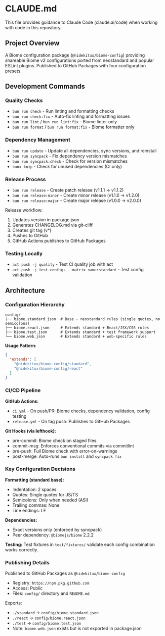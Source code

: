 # CLAUDE.md

This file provides guidance to Claude Code (claude.ai/code) when working with code in this repository.

## Project Overview

A Biome configuration package (`@hidekitux/biome-config`) providing shareable Biome v2 configurations ported from neostandard and popular ESLint plugins. Published to GitHub Packages with four configuration presets.

## Development Commands

### Quality Checks
- `bun run check` - Run linting and formatting checks
- `bun run check:fix` - Auto-fix linting and formatting issues
- `bun run lint` / `bun run lint:fix` - Biome linter only
- `bun run format` / `bun run format:fix` - Biome formatter only

### Dependency Management
- `bun run update` - Update all dependencies, sync versions, and reinstall
- `bun run syncpack` - Fix dependency version mismatches
- `bun run syncpack:check` - Check for version mismatches
- `bunx knip` - Check for unused dependencies (CI only)

### Release Process
- `bun run release` - Create patch release (v1.1.1 → v1.1.2)
- `bun run release:minor` - Create minor release (v1.1.0 → v1.2.0)
- `bun run release:major` - Create major release (v1.0.0 → v2.0.0)

Release workflow:
1. Updates version in package.json
2. Generates CHANGELOG.md via git-cliff
3. Creates git tag (v*)
4. Pushes to GitHub
5. GitHub Actions publishes to GitHub Packages

### Testing Locally
- `act push -j quality` - Test CI quality job with act
- `act push -j test-configs --matrix name:standard` - Test config validation

## Architecture

### Configuration Hierarchy
```
config/
├── biome.standard.json  # Base - neostandard rules (single quotes, no semicolons)
├── biome.react.json     # Extends standard + React/JSX/CSS rules
├── biome.test.json      # Extends standard + test framework support
└── biome.web.json       # Extends standard + web-specific rules
```

**Usage Pattern:**
```json
{
  "extends": [
    "@hidekitux/biome-config/standard",
    "@hidekitux/biome-config/react"
  ]
}
```

### CI/CD Pipeline

**GitHub Actions:**
- `ci.yml` - On push/PR: Biome checks, dependency validation, config testing
- `release.yml` - On tag push: Publishes to GitHub Packages

**Git Hooks (via lefthook):**
- pre-commit: Biome check on staged files
- commit-msg: Enforces conventional commits via commitlint
- pre-push: Full Biome check with error-on-warnings
- post-merge: Auto-runs `bun install` and `syncpack fix`

### Key Configuration Decisions

**Formatting (standard base):**
- Indentation: 2 spaces
- Quotes: Single quotes for JS/TS
- Semicolons: Only when needed (ASI)
- Trailing commas: None
- Line endings: LF

**Dependencies:**
- Exact versions only (enforced by syncpack)
- Peer dependency: `@biomejs/biome` 2.2.2

**Testing:**
Test fixtures in `test/fixtures/` validate each config combination works correctly.

### Publishing Details

Published to GitHub Packages as `@hidekitux/biome-config`
- Registry: `https://npm.pkg.github.com`
- Access: Public
- Files: `config/` directory and `README.md`

Exports:
- `./standard` → `config/biome.standard.json`
- `./react` → `config/biome.react.json`
- `./test` → `config/biome.test.json`
- Note: `biome.web.json` exists but is not exported in package.json